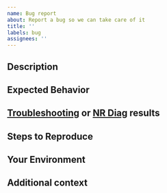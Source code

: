 ```yaml
---
name: Bug report
about: Report a bug so we can take care of it
title: ''
labels: bug
assignees: ''
---
```


[NOTE]: # ( ^^ Provide a general summary of the issue in the title above ^^ )

## Description

[NOTE]: # ( Describe the problem you're encountering )
[TIP]:  # ( Do NOT share sensitive information, whether personal, proprietary, or otherwise! )

## Expected Behavior

[NOTE]: # ( Tell us what you expected to happen )

## [Troubleshooting](https://discuss.newrelic.com/t/troubleshooting-frameworks/108787) or [NR Diag](https://docs.newrelic.com/docs/using-new-relic/cross-product-functions/troubleshooting/new-relic-diagnostics) results

[NOTE]: # ( Provide any other relevant log data )
[TIP]:  # ( Scrub logs and diagnostic information for sensitive information )

## Steps to Reproduce

[NOTE]: # ( Please be as specific as possible )
[TIP]:  # ( Link a sample application that demonstrates the issue )

## Your Environment

[TIP]:  # ( Include as many relevant details about your environment as possible including the running version of New Relic software and any relevant configurations. )

## Additional context

[TIP]:  # ( Add any other context about the problem here. For example, relevant community posts, support tickets, screenshots... )
